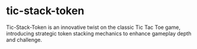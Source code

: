 # tic-stack-token
Tic-Stack-Token is an innovative twist on the classic Tic Tac Toe game, introducing strategic token stacking mechanics to enhance gameplay depth and challenge.
